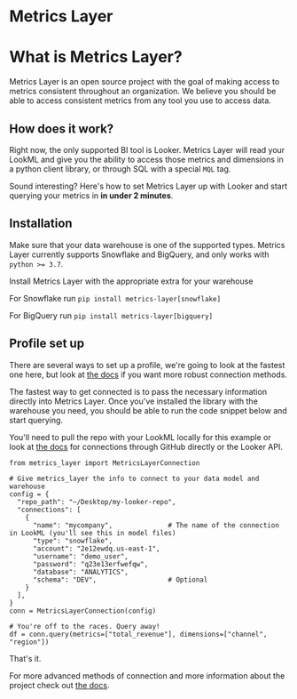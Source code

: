 # Metrics Layer

# What is Metrics Layer?

Metrics Layer is an open source project with the goal of making access to metrics consistent throughout an organization. We believe you should be able to access consistent metrics from any tool you use to access data.

## How does it work?

Right now, the only supported BI tool is Looker. Metrics Layer will read your LookML and give you the ability to access those metrics and dimensions in a python client library, or through SQL with a special `MQL` tag.

Sound interesting? Here's how to set Metrics Layer up with Looker and start querying your metrics in **in under 2 minutes**.

## Installation

Make sure that your data warehouse is one of the supported types. Metrics Layer currently supports Snowflake and BigQuery, and only works with `python >= 3.7`.

Install Metrics Layer with the appropriate extra for your warehouse

For Snowflake run `pip install metrics-layer[snowflake]`

For BigQuery run `pip install metrics-layer[bigquery]`


## Profile set up

There are several ways to set up a profile, we're going to look at the fastest one here, but look at [the docs](https://zenlytic.github.io/metrics_layer/docs/connection_setup/connecting) if you want more robust connection methods.

The fastest way to get connected is to pass the necessary information directly into Metrics Layer. Once you've installed the library with the warehouse you need, you should be able to run the code snippet below and start querying.

You'll need to pull the repo with your LookML locally for this example or look at [the docs](https://zenlytic.github.io/metrics_layer/docs/connection_setup/connecting) for connections through GitHub directly or the Looker API.


```
from metrics_layer import MetricsLayerConnection

# Give metrics_layer the info to connect to your data model and warehouse
config = {
  "repo_path": "~/Desktop/my-looker-repo",
  "connections": [
    {
      "name": "mycompany",              # The name of the connection in LookML (you'll see this in model files)
      "type": "snowflake",
      "account": "2e12ewdq.us-east-1",
      "username": "demo_user",
      "password": "q23e13erfwefqw",
      "database": "ANALYTICS",
      "schema": "DEV",                  # Optional
    }
  ],
}
conn = MetricsLayerConnection(config)

# You're off to the races. Query away!
df = conn.query(metrics=["total_revenue"], dimensions=["channel", "region"])
```

That's it.

For more advanced methods of connection and more information about the project check out [the docs](https://zenlytic.github.io/metrics_layer/).
